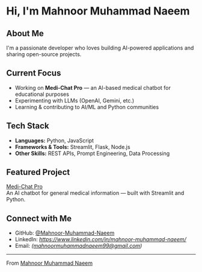 # Hi, I'm Mahnoor Muhammad Naeem

## About Me
I'm a passionate developer who loves building AI-powered applications and sharing open-source projects.

## Current Focus
- Working on **Medi-Chat Pro** — an AI-based medical chatbot for educational purposes
- Experimenting with LLMs (OpenAI, Gemini, etc.)
- Learning & contributing to AI/ML and Python communities

## Tech Stack
- **Languages:** Python, JavaScript
- **Frameworks & Tools:** Streamlit, Flask, Node.js
- **Other Skills:** REST APIs, Prompt Engineering, Data Processing

## Featured Project
[Medi-Chat Pro](https://github.com/Mahnoor-Muhammad-Naeem/medi-chat-pro)  
An AI chatbot for general medical information — built with Streamlit and Python.

## Connect with Me
- GitHub: [@Mahnoor-Muhammad-Naeem](https://github.com/Mahnoor-Muhammad-Naeem)
- LinkedIn: *https://www.linkedin.com/in/mahnoor-muhammad-naeem/*
- Email: *(mahnoormuhammadnaeem99@gmail.com)*

---
From [Mahnoor Muhammad Naeem](https://github.com/Mahnoor-Muhammad-Naeem)
